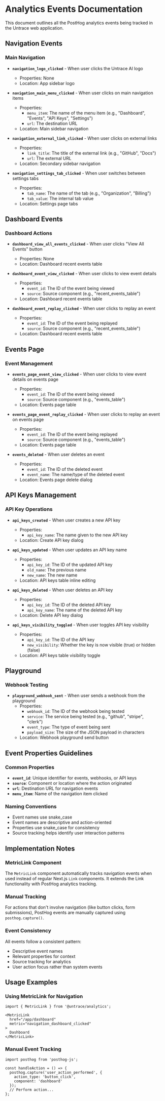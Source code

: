 # Analytics Events Documentation

This document outlines all the PostHog analytics events being tracked in the Untrace web application.

## Navigation Events

### Main Navigation
- **`navigation_logo_clicked`** - When user clicks the Untrace AI logo
  - Properties: None
  - Location: App sidebar logo

- **`navigation_main_menu_clicked`** - When user clicks on main navigation items
  - Properties:
    - `menu_item`: The name of the menu item (e.g., "Dashboard", "Events", "API Keys", "Settings")
    - `url`: The destination URL
  - Location: Main sidebar navigation

- **`navigation_external_link_clicked`** - When user clicks on external links
  - Properties:
    - `link_title`: The title of the external link (e.g., "GitHub", "Docs")
    - `url`: The external URL
  - Location: Secondary sidebar navigation

- **`navigation_settings_tab_clicked`** - When user switches between settings tabs
  - Properties:
    - `tab_name`: The name of the tab (e.g., "Organization", "Billing")
    - `tab_value`: The internal tab value
  - Location: Settings page tabs

## Dashboard Events

### Dashboard Actions
- **`dashboard_view_all_events_clicked`** - When user clicks "View All Events" button
  - Properties: None
  - Location: Dashboard recent events table

- **`dashboard_event_view_clicked`** - When user clicks to view event details
  - Properties:
    - `event_id`: The ID of the event being viewed
    - `source`: Source component (e.g., "recent_events_table")
  - Location: Dashboard recent events table

- **`dashboard_event_replay_clicked`** - When user clicks to replay an event
  - Properties:
    - `event_id`: The ID of the event being replayed
    - `source`: Source component (e.g., "recent_events_table")
  - Location: Dashboard recent events table

## Events Page

### Event Management
- **`events_page_event_view_clicked`** - When user clicks to view event details on events page
  - Properties:
    - `event_id`: The ID of the event being viewed
    - `source`: Source component (e.g., "events_table")
  - Location: Events page table

- **`events_page_event_replay_clicked`** - When user clicks to replay an event on events page
  - Properties:
    - `event_id`: The ID of the event being replayed
    - `source`: Source component (e.g., "events_table")
  - Location: Events page table

- **`events_deleted`** - When user deletes an event
  - Properties:
    - `event_id`: The ID of the deleted event
    - `event_name`: The name/type of the deleted event
  - Location: Events page delete dialog

## API Keys Management

### API Key Operations
- **`api_keys_created`** - When user creates a new API key
  - Properties:
    - `api_key_name`: The name given to the new API key
  - Location: Create API key dialog

- **`api_keys_updated`** - When user updates an API key name
  - Properties:
    - `api_key_id`: The ID of the updated API key
    - `old_name`: The previous name
    - `new_name`: The new name
  - Location: API keys table inline editing

- **`api_keys_deleted`** - When user deletes an API key
  - Properties:
    - `api_key_id`: The ID of the deleted API key
    - `api_key_name`: The name of the deleted API key
  - Location: Delete API key dialog

- **`api_keys_visibility_toggled`** - When user toggles API key visibility
  - Properties:
    - `api_key_id`: The ID of the API key
    - `new_visibility`: Whether the key is now visible (true) or hidden (false)
  - Location: API keys table visibility toggle

## Playground

### Webhook Testing
- **`playground_webhook_sent`** - When user sends a webhook from the playground
  - Properties:
    - `webhook_id`: The ID of the webhook being tested
    - `service`: The service being tested (e.g., "github", "stripe", "clerk")
    - `event_type`: The type of event being sent
    - `payload_size`: The size of the JSON payload in characters
  - Location: Webhook playground send button

## Event Properties Guidelines

### Common Properties
- **`event_id`**: Unique identifier for events, webhooks, or API keys
- **`source`**: Component or location where the action originated
- **`url`**: Destination URL for navigation events
- **`menu_item`**: Name of the navigation item clicked

### Naming Conventions
- Event names use snake_case
- Event names are descriptive and action-oriented
- Properties use snake_case for consistency
- Source tracking helps identify user interaction patterns

## Implementation Notes

### MetricLink Component
The `MetricLink` component automatically tracks navigation events when used instead of regular Next.js `Link` components. It extends the Link functionality with PostHog analytics tracking.

### Manual Tracking
For actions that don't involve navigation (like button clicks, form submissions), PostHog events are manually captured using `posthog.capture()`.

### Event Consistency
All events follow a consistent pattern:
- Descriptive event names
- Relevant properties for context
- Source tracking for analytics
- User action focus rather than system events

## Usage Examples

### Using MetricLink for Navigation
```tsx
import { MetricLink } from '@untrace/analytics';

<MetricLink
  href="/app/dashboard"
  metric="navigation_dashboard_clicked"
>
  Dashboard
</MetricLink>
```

### Manual Event Tracking
```tsx
import posthog from 'posthog-js';

const handleAction = () => {
  posthog.capture('user_action_performed', {
    action_type: 'button_click',
    component: 'dashboard'
  });
  // Perform action...
};
```
